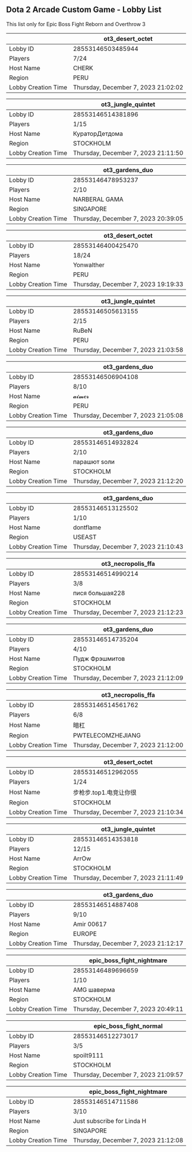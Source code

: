 ## Dota 2 Arcade Custom Game - Lobby List

This list only for Epic Boss Fight Reborn and Overthrow 3

|  | ot3_desert_octet |
| ------ | ------ |
| Lobby ID | 28553146503485944 |
| Players | 7/24 |
| Host Name | CHERK |
| Region | PERU |
| Lobby Creation Time | Thursday, December 7, 2023 21:02:02 |


|  | ot3_jungle_quintet |
| ------ | ------ |
| Lobby ID | 28553146514381896 |
| Players | 1/15 |
| Host Name | КураторДетдома |
| Region | STOCKHOLM |
| Lobby Creation Time | Thursday, December 7, 2023 21:11:50 |


|  | ot3_gardens_duo |
| ------ | ------ |
| Lobby ID | 28553146478953237 |
| Players | 2/10 |
| Host Name | NARBERAL GAMA |
| Region | SINGAPORE |
| Lobby Creation Time | Thursday, December 7, 2023 20:39:05 |


|  | ot3_desert_octet |
| ------ | ------ |
| Lobby ID | 28553146400425470 |
| Players | 18/24 |
| Host Name | Yonwalther |
| Region | PERU |
| Lobby Creation Time | Thursday, December 7, 2023 19:19:33 |


|  | ot3_jungle_quintet |
| ------ | ------ |
| Lobby ID | 28553146505613155 |
| Players | 2/15 |
| Host Name | RuBeN |
| Region | PERU |
| Lobby Creation Time | Thursday, December 7, 2023 21:03:58 |


|  | ot3_gardens_duo |
| ------ | ------ |
| Lobby ID | 28553146506904108 |
| Players | 8/10 |
| Host Name | 𝓪𝓲𝓶𝒆𝓻 |
| Region | PERU |
| Lobby Creation Time | Thursday, December 7, 2023 21:05:08 |


|  | ot3_gardens_duo |
| ------ | ------ |
| Lobby ID | 28553146514932824 |
| Players | 2/10 |
| Host Name | парашют sоли |
| Region | STOCKHOLM |
| Lobby Creation Time | Thursday, December 7, 2023 21:12:20 |


|  | ot3_gardens_duo |
| ------ | ------ |
| Lobby ID | 28553146513125502 |
| Players | 1/10 |
| Host Name | dontflame |
| Region | USEAST |
| Lobby Creation Time | Thursday, December 7, 2023 21:10:43 |


|  | ot3_necropolis_ffa |
| ------ | ------ |
| Lobby ID | 28553146514990214 |
| Players | 3/8 |
| Host Name | пися большая228 |
| Region | STOCKHOLM |
| Lobby Creation Time | Thursday, December 7, 2023 21:12:23 |


|  | ot3_gardens_duo |
| ------ | ------ |
| Lobby ID | 28553146514735204 |
| Players | 4/10 |
| Host Name | Пудж Фрэшмитов |
| Region | STOCKHOLM |
| Lobby Creation Time | Thursday, December 7, 2023 21:12:09 |


|  | ot3_necropolis_ffa |
| ------ | ------ |
| Lobby ID | 28553146514561762 |
| Players | 6/8 |
| Host Name | 暗杠 |
| Region | PWTELECOMZHEJIANG |
| Lobby Creation Time | Thursday, December 7, 2023 21:12:00 |


|  | ot3_desert_octet |
| ------ | ------ |
| Lobby ID | 28553146512962055 |
| Players | 1/24 |
| Host Name | 步枪步.top1.电竞让你很 |
| Region | STOCKHOLM |
| Lobby Creation Time | Thursday, December 7, 2023 21:10:34 |


|  | ot3_jungle_quintet |
| ------ | ------ |
| Lobby ID | 28553146514353818 |
| Players | 12/15 |
| Host Name | ArrOw |
| Region | STOCKHOLM |
| Lobby Creation Time | Thursday, December 7, 2023 21:11:49 |


|  | ot3_gardens_duo |
| ------ | ------ |
| Lobby ID | 28553146514887408 |
| Players | 9/10 |
| Host Name | Amir 00617 |
| Region | EUROPE |
| Lobby Creation Time | Thursday, December 7, 2023 21:12:17 |


|  | epic_boss_fight_nightmare |
| ------ | ------ |
| Lobby ID | 28553146489696659 |
| Players | 1/10 |
| Host Name | AMG шаверма |
| Region | STOCKHOLM |
| Lobby Creation Time | Thursday, December 7, 2023 20:49:11 |


|  | epic_boss_fight_normal |
| ------ | ------ |
| Lobby ID | 28553146512273017 |
| Players | 3/5 |
| Host Name | spoilt9111 |
| Region | STOCKHOLM |
| Lobby Creation Time | Thursday, December 7, 2023 21:09:57 |


|  | epic_boss_fight_nightmare |
| ------ | ------ |
| Lobby ID | 28553146514711586 |
| Players | 3/10 |
| Host Name | Just subscribe for Linda H |
| Region | SINGAPORE |
| Lobby Creation Time | Thursday, December 7, 2023 21:12:08 |


